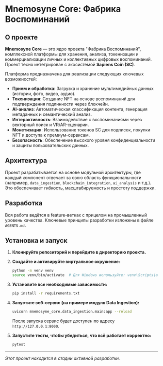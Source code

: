 # Mnemosyne Core: Фабрика Воспоминаний

## О проекте

**Mnemosyne Core** — это ядро проекта "Фабрика Воспоминаний", комплексной платформы для хранения, анализа, токенизации и коммерциализации личных и коллективных цифровых воспоминаний. Проект тесно интегрирован с экосистемой **Sapiens Coin (SC)**.

Платформа предназначена для реализации следующих ключевых возможностей:
- **Прием и обработка**: Загрузка и хранение мультимедийных данных (истории, фото, видео, аудио).
- **Токенизация**: Создание NFT на основе воспоминаний для подтверждения подлинности через блокчейн.
- **AI-анализ**: Автоматическая классификация контента, генерация метаданных и семантический анализ.
- **Интерактивность**: Взаимодействие с воспоминаниями через векторный поиск и VR/AR-сценарии.
- **Монетизация**: Использование токенов SC для подписок, покупки NFT и доступа к премиум-сервисам.
- **Безопасность**: Обеспечение высокого уровня конфиденциальности и защиты пользовательских данных.

## Архитектура

Проект разрабатывается на основе модульной архитектуры, где каждый компонент отвечает за свою область функциональности (например, `data_ingestion`, `blockchain_integration`, `ai_analysis` и т.д.). Это обеспечивает гибкость, масштабируемость и простоту поддержки.

## Разработка

Вся работа ведётся в feature-ветках с прицелом на промышленный уровень качества. Ключевые принципы разработки изложены в файле `AGENTS.md`.

## Установка и запуск

1.  **Клонируйте репозиторий и перейдите в директорию проекта.**

2.  **Создайте и активируйте виртуальное окружение:**
    ```bash
    python -m venv venv
    source venv/bin/activate  # Для Windows используйте: venv\Scripts\activate
    ```

3.  **Установите все необходимые зависимости:**
    ```bash
    pip install -r requirements.txt
    ```

4.  **Запустите веб-сервис (на примере модуля Data Ingestion):**
    ```bash
    uvicorn mnemosyne_core.data_ingestion.main:app --reload
    ```
    После запуска сервис будет доступен по адресу `http://127.0.0.1:8000`.

5.  **Запустите тесты, чтобы убедиться, что всё работает корректно:**
    ```bash
    pytest
    ```

---
*Этот проект находится в стадии активной разработки.*
